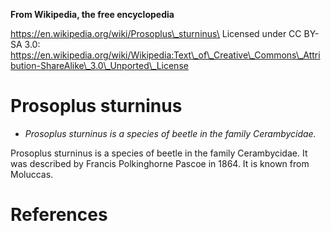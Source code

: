 **From Wikipedia, the free encyclopedia**

https://en.wikipedia.org/wiki/Prosoplus\_sturninus\
Licensed under CC BY-SA 3.0:\
https://en.wikipedia.org/wiki/Wikipedia:Text\_of\_Creative\_Commons\_Attribution-ShareAlike\_3.0\_Unported\_License

Prosoplus sturninus
===================

-   *Prosoplus sturninus is a species of beetle in the family
    Cerambycidae.*

Prosoplus sturninus is a species of beetle in the family Cerambycidae.
It was described by Francis Polkinghorne Pascoe in 1864. It is known
from Moluccas.

References
==========
